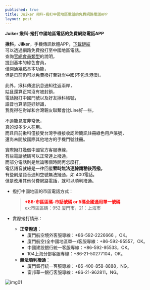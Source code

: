 ```yaml
---
published: true
title: Juiker 揪科-撥打中國地區電話的免費網路電話APP
layout: post
---
```

**Juiker 揪科-撥打中國地區電話的免費網路電話APP**   

**揪科，Jilker**，手機傳訊軟體APP，[下載鏈結][1]    
可以透過網路免費撥打至中國地區電話。    
查詢[官網會員類型][2]的說明，   
提到基本的綠色會員，    
僅開通幾點基本功能，    
但是日前仍可以免費撥打至對岸中國(不包含港澳)。    
    
此外，揪科傳達訊息通知往返兩岸，    
姑且還算正常沒有被封鎖，    
電話撥打中國門號以及好友揪科帳號，    
語音也算清楚好辨識，    
我覺得在對岸和台灣親友聯繫會比Line好一些。    
    
不過能見度非常低，    
真的沒多少人在用。    
而且目前揪科僅接受台灣手機接收認證簡訊註冊綠色用戶賬號，    
還尚未開放國際其他地方的手機門號註冊。    
    
實際撥打幾個中國官方客服專線，    
有些電話號碼可以正常連上撥通，    
而部分電話則是無論哪個時間再怎麼打，    
電話語音就總是一律回覆**暫時無法連線請稍後再撥。**    
有些則是語音通知空號無法撥通，如 400電話。    
但是改用其他付費網路電話，就可以順利撥通。    
    
* 撥打中國地區的市區電話方式：    
    
    > **<font color="red">+86-市區區碼-市話號碼 or 5碼全國通用單一號碼</font>**  
    > ex:市區區碼：952 廈門市，21：上海市   
  
* 實際撥打情形：    
    * **正常撥通**：     
        * 廈門航空境外客服專線：+86-592-2226666 ，OK。    
        * 廈門航空(全中國地區單一)客服專線：+86-592-95557，OK。   
        * 中國建設銀行統一客服專線：+86-592-95533，OK。   
        * 104上海分部客服專線：+86-21-50277104，OK。    
    * **無法順利撥通**：    
        * 廈門銀行統一客服專線：+86-400-858-8888，NG。    
        * 富邦華一銀行客服專線：+86-21-962811，NG。   

![img01][img01]

[1]: https://www.juiker.tw/download.html
[2]: https://www.juiker.tw/member.html
[img01]: http://7xkf83.com1.z0.glb.clouddn.com/Screenshot_2016-07-06-17-57-282-fs8.png
